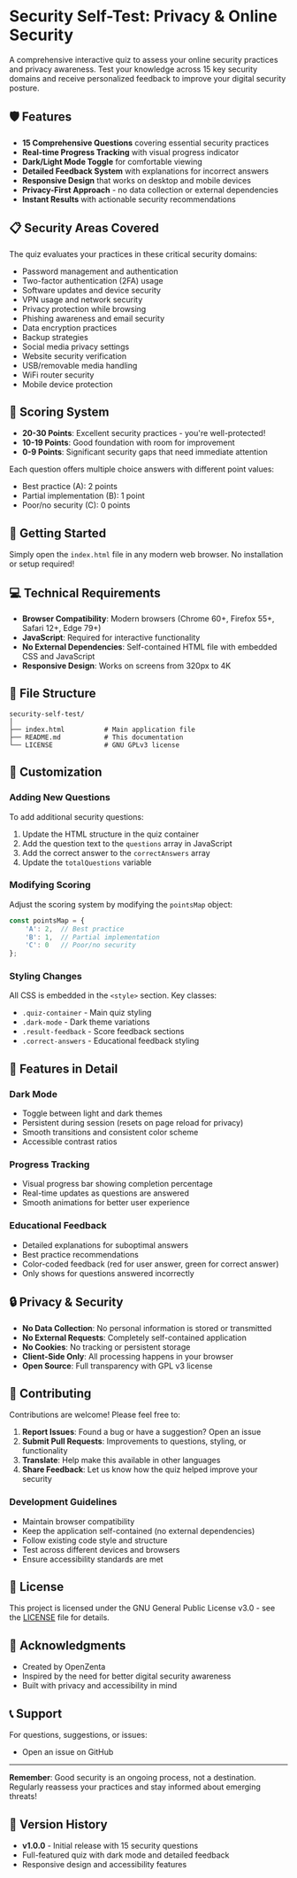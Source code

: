 # Security Self-Test: Privacy & Online Security

A comprehensive interactive quiz to assess your online security practices and privacy awareness. Test your knowledge across 15 key security domains and receive personalized feedback to improve your digital security posture.

## 🛡️ Features

- **15 Comprehensive Questions** covering essential security practices
- **Real-time Progress Tracking** with visual progress indicator
- **Dark/Light Mode Toggle** for comfortable viewing
- **Detailed Feedback System** with explanations for incorrect answers
- **Responsive Design** that works on desktop and mobile devices
- **Privacy-First Approach** - no data collection or external dependencies
- **Instant Results** with actionable security recommendations

## 📋 Security Areas Covered

The quiz evaluates your practices in these critical security domains:

- Password management and authentication
- Two-factor authentication (2FA) usage
- Software updates and device security
- VPN usage and network security
- Privacy protection while browsing
- Phishing awareness and email security
- Data encryption practices
- Backup strategies
- Social media privacy settings
- Website security verification
- USB/removable media handling
- WiFi router security
- Mobile device protection

## 🎯 Scoring System

- **20-30 Points**: Excellent security practices - you're well-protected!
- **10-19 Points**: Good foundation with room for improvement
- **0-9 Points**: Significant security gaps that need immediate attention

Each question offers multiple choice answers with different point values:
- Best practice (A): 2 points
- Partial implementation (B): 1 point
- Poor/no security (C): 0 points

## 🚀 Getting Started

Simply open the `index.html` file in any modern web browser. No installation or setup required!

## 💻 Technical Requirements

- **Browser Compatibility**: Modern browsers (Chrome 60+, Firefox 55+, Safari 12+, Edge 79+)
- **JavaScript**: Required for interactive functionality
- **No External Dependencies**: Self-contained HTML file with embedded CSS and JavaScript
- **Responsive Design**: Works on screens from 320px to 4K

## 📁 File Structure

```
security-self-test/
│
├── index.html          # Main application file
├── README.md           # This documentation
└── LICENSE             # GNU GPLv3 license
```

## 🔧 Customization

### Adding New Questions
To add additional security questions:

1. Update the HTML structure in the quiz container
2. Add the question text to the `questions` array in JavaScript
3. Add the correct answer to the `correctAnswers` array
4. Update the `totalQuestions` variable

### Modifying Scoring
Adjust the scoring system by modifying the `pointsMap` object:

```javascript
const pointsMap = {
    'A': 2,  // Best practice
    'B': 1,  // Partial implementation
    'C': 0   // Poor/no security
};
```

### Styling Changes
All CSS is embedded in the `<style>` section. Key classes:
- `.quiz-container` - Main quiz styling
- `.dark-mode` - Dark theme variations
- `.result-feedback` - Score feedback sections
- `.correct-answers` - Educational feedback styling

## 🎨 Features in Detail

### Dark Mode
- Toggle between light and dark themes
- Persistent during session (resets on page reload for privacy)
- Smooth transitions and consistent color scheme
- Accessible contrast ratios

### Progress Tracking
- Visual progress bar showing completion percentage
- Real-time updates as questions are answered
- Smooth animations for better user experience

### Educational Feedback
- Detailed explanations for suboptimal answers
- Best practice recommendations
- Color-coded feedback (red for user answer, green for correct answer)
- Only shows for questions answered incorrectly

## 🔒 Privacy & Security

- **No Data Collection**: No personal information is stored or transmitted
- **No External Requests**: Completely self-contained application
- **No Cookies**: No tracking or persistent storage
- **Client-Side Only**: All processing happens in your browser
- **Open Source**: Full transparency with GPL v3 license

## 🤝 Contributing

Contributions are welcome! Please feel free to:

1. **Report Issues**: Found a bug or have a suggestion? Open an issue
2. **Submit Pull Requests**: Improvements to questions, styling, or functionality
3. **Translate**: Help make this available in other languages
4. **Share Feedback**: Let us know how the quiz helped improve your security

### Development Guidelines
- Maintain browser compatibility
- Keep the application self-contained (no external dependencies)
- Follow existing code style and structure
- Test across different devices and browsers
- Ensure accessibility standards are met

## 📄 License

This project is licensed under the GNU General Public License v3.0 - see the [LICENSE](LICENSE) file for details.

## 🙏 Acknowledgments

- Created by OpenZenta
- Inspired by the need for better digital security awareness
- Built with privacy and accessibility in mind

## 📞 Support

For questions, suggestions, or issues:
- Open an issue on GitHub

---

**Remember**: Good security is an ongoing process, not a destination. Regularly reassess your practices and stay informed about emerging threats!

## 🔄 Version History

- **v1.0.0** - Initial release with 15 security questions
- Full-featured quiz with dark mode and detailed feedback
- Responsive design and accessibility features
